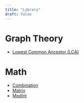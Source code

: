```yaml
---
title: "Library"
draft: false
---
```


# Graph Theory
- [Lowest Common Ancestor (LCA)](./graph_theory/lca)

# Math
- [Combination](./math/combination)
- [Matrix](./math/matrix)
- [ModInt](./math/mod_int)

